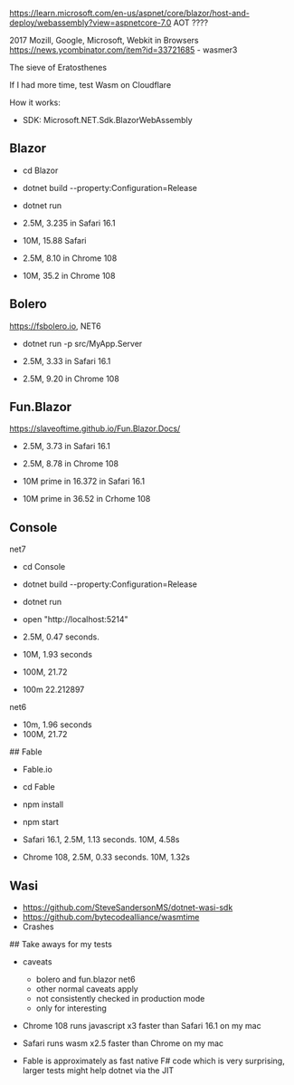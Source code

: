 ﻿https://learn.microsoft.com/en-us/aspnet/core/blazor/host-and-deploy/webassembly?view=aspnetcore-7.0  AOT ????

2017 Mozill, Google,  Microsoft, Webkit in Browsers
https://news.ycombinator.com/item?id=33721685 - wasmer3

The sieve of Eratosthenes


If I had more time, test Wasm on Cloudflare

How it works:
- SDK: Microsoft.NET.Sdk.BlazorWebAssembly

## Blazor

- cd Blazor
- dotnet build --property:Configuration=Release
- dotnet run

- 2.5M, 3.235 in Safari 16.1
- 10M, 15.88 Safari
- 2.5M, 8.10 in Chrome 108
- 10M, 35.2 in Chrome 108

## Bolero

https://fsbolero.io, NET6

- dotnet run -p src/MyApp.Server

- 2.5M, 3.33 in Safari 16.1
- 2.5M, 9.20 in Chrome 108

## Fun.Blazor

https://slaveoftime.github.io/Fun.Blazor.Docs/

- 2.5M, 3.73 in Safari 16.1
- 2.5M, 8.78 in Chrome 108

- 10M prime in 16.372 in Safari 16.1
- 10M prime in 36.52 in Crhome 108

## Console

net7

- cd Console
- dotnet build --property:Configuration=Release
- dotnet run
- open "http://localhost:5214"

- 2.5M, 0.47 seconds.
- 10M, 1.93 seconds
- 100M, 21.72
- 100m 22.212897 

net6

- 10m, 1.96 seconds
- 100M, 21.72

## Fable

- Fable.io

- cd Fable
- npm install
- npm start

- Safari 16.1, 2.5M, 1.13 seconds.  10M, 4.58s
- Chrome 108, 2.5M, 0.33 seconds. 10M, 1.32s

## Wasi

- https://github.com/SteveSandersonMS/dotnet-wasi-sdk
- https://github.com/bytecodealliance/wasmtime
- Crashes

## Take aways for my tests

- caveats
  - bolero and fun.blazor net6
  - other normal caveats apply
  - not consistently checked in production mode
  - only for interesting

- Chrome 108 runs javascript x3 faster than Safari 16.1 on my mac
- Safari runs wasm x2.5 faster than Chrome on my mac
- Fable is approximately as fast native F# code which is very surprising, larger tests might help dotnet via the JIT

